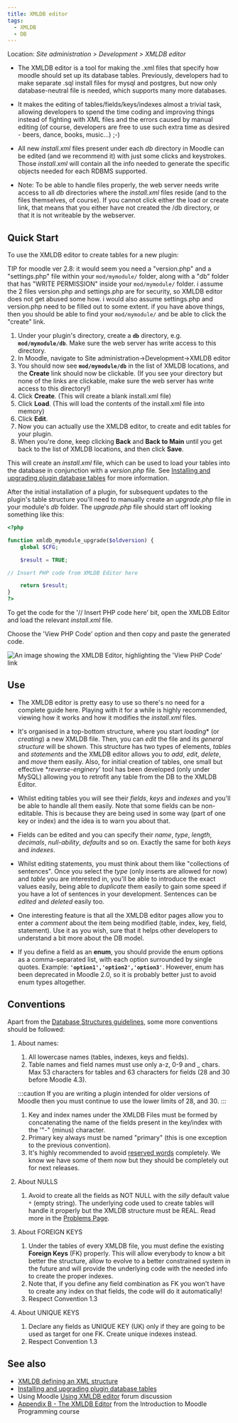 ```yaml
---
title: XMLDB editor
tags:
  - XMLDB
  - DB
---
```

Location: *Site administration > Development > XMLDB editor*

- The XMLDB editor is a tool for making the .xml files that specify how moodle should set up its database tables. Previously, developers had to make separate .sql install files for mysql and postgres, but now only database-neutral file is needed, which supports many more databases.

- It makes the editing of tables/fields/keys/indexes almost a trivial task, allowing developers to spend  the time coding and improving things instead of fighting with XML files and the errors caused by manual editing (of course, developers are free to use such extra time as desired - beers, dance, books, music...) ;-)

- All new *install.xml* files present under each *db* directory in Moodle can be edited (and we recommend it) with just some clicks and keystrokes. Those *install.xml* will contain all the info needed to generate the specific objects needed for each RDBMS supported.

- Note: To be able to handle files properly, the web server needs write access to all *db* directories where the *install.xml* files reside (and to the files themselves, of course). If you cannot click either the load or create link, that means that you either have not created the /db directory, or that it is not writeable by the webserver.

## Quick Start

To use the XMLDB editor to create tables for a new plugin:

TIP for moodle ver 2.8: it would seem you need a "version.php" and a "settings.php" file within your `mod/mymodule/` folder, along with a "db" folder that has "WRITE PERMISSION" inside your `mod/mymodule/` folder. i assume the 2 files version.php and settings.php are for security, so XMLDB editor does not get abused some how. i would also assume settings.php and version.php need to be filled out to some extent. if you have above things, then you should be able to find your `mod/mymodule/` and be able to click the "create" link.

1. Under your plugin's directory, create a **`db`** directory, e.g. **`mod/mymodule/db`**. Make sure the web server has write access to this directory.
2. In Moodle, navigate to Site administration->Development->XMLDB editor
3. You should now see **`mod/mymodule/db`** in the list of XMLDB locations, and the **Create** link should now be clickable. (If you see your directory but none of the links are clickable, make sure the web server has write access to this directory!)
4. Click **Create**. (This will create a blank install.xml file)
5. Click **Load**. (This will load the contents of the install.xml file into memory)
6. Click **Edit**.
7. Now you can actually use the XMLDB editor, to create and edit tables for your plugin.
8. When you're done, keep clicking **Back** and **Back to Main** until you get back to the list of XMLDB locations, and then click **Save**.

This will create an *install.xml* file, which can be used to load your tables into the database in conjunction with a *version.php* file. See [Installing and upgrading plugin database tables](https://docs.moodle.org/dev/Installing_and_upgrading_plugin_database_tables) for more information.

After the initial installation of a plugin, for subsequent updates to the plugin's table structure you'll need to manually create an *upgrade.php* file in your module's *db* folder. The *upgrade.php* file should start off looking something like this:

```php
<?php

function xmldb_mymodule_upgrade($oldversion) {
    global $CFG;

    $result = TRUE;

// Insert PHP code from XMLDB Editor here

    return $result;
}
?>
```

To get the code for the '// Insert PHP code here' bit, open the XMLDB Editor and load the relevant *install.xml* file.

Choose the 'View PHP Code' option and then copy and paste the generated code.

![An image showing the XMLDB Editor, highlighting the 'View PHP Code' link](./_xmldb/xmldbeditor-showphpcode.png)

## Use

- The XMLDB editor is pretty easy to use so there's no need for a complete guide here. Playing with it for a while is highly recommended, viewing how it works and how it modifies the *install.xml* files.

- It's organised in a top-bottom structure, where you start *loading** (or *creating*) a new XMLDB file. Then, you can *edit* the file and its *general structure* will be shown. This structure has two types of elements, *tables* and *statements* and the XMLDB editor allows you to *add*, *edit*, *delete*, and *move* them easily. Also, for initial creation of tables, one small but effective **reverse-enginery*' tool has been developed (only under MySQL) allowing you to retrofit any table from the DB to the XMLDB Editor.

- Whilst editing tables you will see their *fields*, *keys* and *indexes* and you'll be able to handle all them easily. Note that some fields can be non-editable. This is because they are being used in some way (part of one key or index) and the idea is to warn you about that.

- Fields can be edited and you can specify their *name*, *type*, *length*, *decimals*, *null-ability*, *defaults* and so on. Exactly the same for both *keys* and *indexes*.

- Whilst editing statements, you must think about them like "collections of sentences". Once you select the *type* (only inserts are allowed for now) and *table* you are interested in, you'll be able to introduce the exact values easily, being able to *duplicate* them easily to gain some speed if you have a lot of sentences in your development. Sentences can be *edited* and *deleted* easily too.

- One interesting feature is that all the XMLDB editor pages allow you to enter a *comment* about the item being modified (table, index, key, field, statement). Use it as you wish, sure that it helps other developers to understand a bit more about the DB model.

- If you define a field as an **enum**, you should provide the enum options as a comma-separated list, with each option surrounded by single quotes. Example: **`'option1','option2','option3'`**. However, enum has been deprecated in Moodle 2.0, so it is probably better just to avoid enum types altogether.

## Conventions

Apart from the [Database Structures guidelines](https://docs.moodle.org/dev/Database), some more conventions should be followed:

1. About names:
    1. All lowercase names (tables, indexes, keys and fields).
    1. Table names and field names must use only a-z, 0-9 and _ chars. Max 53 characters for tables and 63 characters for fields (28 and 30 before Moodle 4.3).

     :::caution
     If you are writing a plugin intended for older versions of Moodle then you must continue to use the lower limits of 28, and 30.
     :::
    1. Key and index names under the XMLDB Files must be formed by concatenating the name of the fields present in the key/index with the '"-" (minus) character.
    1. Primary key always must be named "primary" (this is one exception to the previous convention).
    1. It's highly recommended to avoid [reserved words](https://docs.moodle.org/dev/XMLDB_reserved_words) completely. We know we have some of them now but they should be completely out for next releases.
1. About NULLS
    1. Avoid to create all the fields as NOT NULL with the *silly* default value `*` (empty string). The underlying code used to create tables will handle it properly but the XMLDB structure must be REAL. Read more in the [Problems Page](https://docs.moodle.org/dev/XMLDB_Problems#NOT_NULL_fields_using_a_DEFAULT_*_clause).
1. About FOREIGN KEYS
    1. Under the tables of every XMLDB file, you must define the existing **Foreign Keys** (FK) properly. This will allow everybody to know a bit better the structure, allow to evolve to a better constrained system in the future and will provide the underlying code with the needed info to create the proper indexes.
    1. Note that, if you define any field combination as FK you won't have to create any index on that fields, the code will do it automatically!
    1. Respect Convention 1.3
1. About UNIQUE KEYS
    1. Declare any fields as UNIQUE KEY (UK) only if they are going to be used as target for one FK. Create unique indexes instead.
    1. Respect Convention 1.3

## See also

- [XMLDB defining an XML structure](https://docs.moodle.org/dev/XMLDB_defining_an_XML_structure)
- [Installing and upgrading plugin database tables](https://docs.moodle.org/dev/Installing_and_upgrading_plugin_database_tables)
- Using Moodle [Using XMLDB editor](http://moodle.org/mod/forum/discuss.php?d=82231) forum discussion
- [Appendix B - The XMLDB Editor](http://dev.moodle.org/mod/resource/view.php?id=55) from the Introduction to Moodle Programming course
